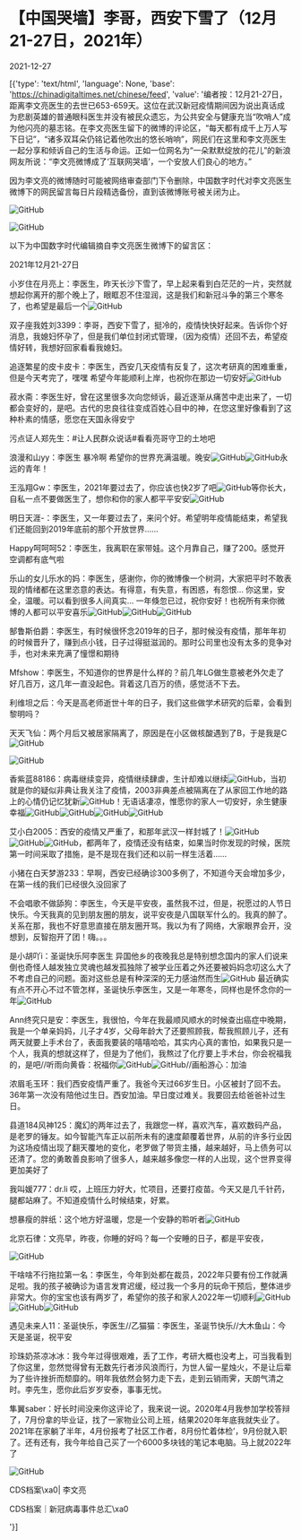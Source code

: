 # 【中国哭墙】李哥，西安下雪了（12月21-27日，2021年）

2021-12-27

[{'type': 'text/html', 'language': None, 'base': 'https://chinadigitaltimes.net/chinese/feed', 'value': '编者按：12月21-27日，距离李文亮医生的去世已653-659天。这位在武汉新冠疫情期间因为说出真话成为悲剧英雄的普通眼科医生并没有被民众遗忘，为公共安全与健康充当“吹哨人”成为他闪亮的墓志铭。在李文亮医生留下的微博的评论区，“每天都有成千上万人写下日记”，“诸多双耳朵仍铭记着他吹出的悠长哨响”，网民们在这里和李文亮医生一起分享和倾诉自己的生活与命运。正如一位网名为“一朵默默绽放的花儿”的新浪网友所说：“李文亮微博成了‘互联网哭墙’，一个安放人们良心的地方。”

因为李文亮的微博随时可能被网络审查部门下令删除，中国数字时代对李文亮医生微博下的网民留言每日片段精选备份，直到该微博账号被关闭为止。

![GitHub](https://chinadigitaltimes.net/chinese/files/2020/03/Screenshot-2020-03-13-10.48.21.png)

![GitHub](https://chinadigitaltimes.net/chinese/files/2020/03/Screenshot-2020-03-15-11.01.33.png)

以下为中国数字时代编辑摘自李文亮医生微博下的留言区：

2021年12月21-27日

小岁住在月亮上：李医生，昨天长沙下雪了，早上起来看到白茫茫的一片，突然就想起你离开的那个晚上了，眼眶忍不住湿润，这是我们和新冠斗争的第三个寒冬了，也希望是最后一个![GitHub](https://chinadigitaltimes.net/chinese/files/2021/12/post-675092-61c8ef19aeaeb.png)

双子座我姓刘3399：李哥，西安下雪了，挺冷的，疫情快快好起来。告诉你个好消息，我媳妇怀孕了，但是我们单位封闭式管理，（因为疫情）还回不去，希望疫情好转，我想好回家看看我媳妇。

追逐繁星的皮卡皮卡：李医生，西安几天疫情有反复了，这次考研真的困难重重，但是今天考完了，嘿嘿 希望今年能顺利上岸，也祝你在那边一切安好![GitHub](https://chinadigitaltimes.net/chinese/files/2021/12/post-675092-61c8ef19b5cf8.png)

菽水斋：李医生好，曾在这里很多次向您倾诉，最近逐渐从痛苦中走出来了，一切都会变好的，是吧。古代的忠良往往变成百姓心目中的神，在您这里好像看到了这种朴素的情感，愿您在天国永得安宁

污点证人郑先生：#让人民群众说话#看看亮哥守卫的土地吧

浪漫和山yy：李医生 暴冷啊 希望你的世界充满温暖。晚安![GitHub](https://s.w.org/images/core/emoji/13.1.0/72x72/1f4a4.png)![GitHub](https://s.w.org/images/core/emoji/13.1.0/72x72/1f4a4.png)永远的青年！

王泓翔Gw：李医生，2021年要过去了，你应该也快2岁了吧![GitHub](https://chinadigitaltimes.net/chinese/files/2021/12/post-675092-61c8ef19bdbc7.png)等你长大，自私一点不要做医生了，想你和你的家人都平平安安![GitHub](https://chinadigitaltimes.net/chinese/files/2021/12/post-675092-61c8ef19bdbc7.png)

明日天涯-：李医生，又一年要过去了，来问个好。希望明年疫情能结束，希望我们还能回到2019年底前的那个开放世界……

Happy呵呵呵52：李医生，我离职在家带娃。这个月靠自己，赚了200。感觉开空调都有底气啦

乐山的女儿乐水的妈：李医生，感谢你，你的微博像一个树洞，大家把平时不敢表现的情绪都在这里恣意的表达。有得意，有失意，有困惑，有怨恨… 你这里，安全，温暖。可以看到很多人间真实… 一年倏忽已过，祝你安好！也祝所有来你微博的人都可以平安喜乐![GitHub](https://chinadigitaltimes.net/chinese/files/2021/12/post-675092-61c8ef19cd317.png)![GitHub](https://chinadigitaltimes.net/chinese/files/2021/12/post-675092-61c8ef19cd317.png)![GitHub](https://chinadigitaltimes.net/chinese/files/2021/12/post-675092-61c8ef19cd317.png)

郜鲁斯伯爵：李医生，有时候很怀念2019年的日子，那时候没有疫情，那年年初的时候晋升了，赚到点小钱，日子过得挺滋润的。那时公司里也没有太多的竞争对手，也对未来充满了憧憬和期待

Mfshow：李医生，不知道你的世界是什么样的？前几年LG做生意被老外欠走了好几百万，这几年一直没起色。背着这几百万的债，感觉活不下去。

利维坦之后：今天是高老师逝世十年的日子，我们这些做学术研究的后辈，会看到黎明吗？

天天飞仙：两个月后又被居家隔离了，原因是在小区做核酸遇到了B，于是我是C![GitHub](https://chinadigitaltimes.net/chinese/files/2021/12/post-675092-61c901cf455a4.png)

![GitHub](https://chinadigitaltimes.net/chinese/files/2021/12/image-1640563124656.png)

香紫蓝88186：病毒继续变异，疫情继续肆虐，生计却难以继续![GitHub](https://chinadigitaltimes.net/chinese/files/2021/12/post-675092-61c8ef19aeaeb.png)，当初就是你的疑似非典让我关注了疫情，2003非典差点被隔离在了从家回工作地的路上的心情仍记忆犹新![GitHub](https://chinadigitaltimes.net/chinese/files/2021/12/post-675092-61c8ef19aeaeb.png)！无语话凄凉，惟愿你的家人一切安好，余生健康幸福![GitHub](https://chinadigitaltimes.net/chinese/files/2021/12/post-675092-61c8ef1a0bb74.png)![GitHub](https://chinadigitaltimes.net/chinese/files/2021/12/post-675092-61c8ef1a0bb74.png)![GitHub](https://chinadigitaltimes.net/chinese/files/2021/12/post-675092-61c8ef1a0bb74.png)![GitHub](https://chinadigitaltimes.net/chinese/files/2021/12/post-675092-61c8ef1a0bb74.png)

艾小白2005：西安的疫情又严重了，和那年武汉一样封城了！![GitHub](https://chinadigitaltimes.net/chinese/files/2021/12/post-675092-61c8ef1997d8e.png)![GitHub](https://chinadigitaltimes.net/chinese/files/2021/12/post-675092-61c8ef1997d8e.png)![GitHub](https://chinadigitaltimes.net/chinese/files/2021/12/post-675092-61c8ef1997d8e.png)，都两年了，疫情还没有结束，如果当时你发现的时候，医院第一时间采取了措施，是不是现在我们还和以前一样生活着……

小猪在白天梦游233：早啊，西安已经确诊300多例了，不知道今天会增加多少，在第一线的我们已经很久没回家了

不会唱歌不做舔狗：李医生，今天是平安夜，虽然我不过，但是，祝愿过的人节日快乐。今天我真的见到朋友圈的朋友，说平安夜是八国联军什么的。我真的醉了。关系在那，我也不好意思直接在朋友圈开骂。我以为有了网络，大家眼界会开，没想到，反智抱开了团！嗨。。。

是小胡吖i：圣诞快乐阿李医生 异国他乡的夜晚我总是特别想念国内的家人们说来倒也奇怪人越发独立灵魂也越发孤独除了被学业压着之外还要被妈妈念叨这么大了不考虑自己的问题。面对这些总是有种深深的无力感油然而生![GitHub](https://chinadigitaltimes.net/chinese/files/2021/12/post-675092-61c90c0468124.png) 最近确实有点不开心不过不管怎样，圣诞快乐李医生，又是一年寒冬，同样也是怀念你的一年![GitHub](https://chinadigitaltimes.net/chinese/files/2021/12/post-675092-61c90c04778e2.png)

Ann终究只是安：李医生，我很怕，今年在我最顺风顺水的时候查出癌症中晚期，我是一个单亲妈妈，儿子才4岁，父母年龄大了还要照顾我，帮我照顾儿子，还有两天就要上手术台了，表面我要装的嘻嘻哈哈，其实内心真的害怕，如果我只是一个人，我真的想就这样了，但是为了他们，我熬过了化疗要上手术台，你会祝福我的，是吧//听雨向黄昏：祝福你![GitHub](https://chinadigitaltimes.net/chinese/files/2021/12/post-675092-61c90c04778e2.png)![GitHub](https://chinadigitaltimes.net/chinese/files/2021/12/post-675092-61c90c04778e2.png)//画船游心：加油

浓眉毛玉环：我们西安疫情严重了。我爸今天过66岁生日。小区被封了回不去。36年第一次没有陪他过生日。西安加油。早日度过难关。我要回去给爸爸补过生日。

县道184风神125：魔幻的两年过去了，我跟您一样，喜欢汽车，喜欢数码产品，是老罗的锤友。如今智能汽车正以前所未有的速度颠覆着世界，从前的许多行业因为这场疫情出现了翻天覆地的变化，老罗做了带货主播，越来越好，马上债务可以还清了。您的勇敢善良影响了很多人，越来越多像您一样的人出现，这个世界变得更加美好了

我叫媛777：dr.li 哎，上班压力好大，忙项目，还要打疫苗。今天又是几千针药，腿都站麻了。不知道疫情什么时候结束，好累。

想暴瘦的胖纸：这个地方好温暖，您是一个安静的聆听者![GitHub](https://chinadigitaltimes.net/chinese/files/2021/12/post-675092-61c90c04778e2.png)

北京石律：文亮早，昨夜，你睡的好吗？每一个安睡的日子，都是平安夜，

![GitHub](https://chinadigitaltimes.net/chinese/files/2021/12/image-1640565731412.png)

干啥啥不行拖拉第一名：李医生，今年到处都在裁员，2022年只要有份工作就满足啦。我的孩子被确诊为语言发育迟缓，经过我一个多月的玩命干预后，整体进步非常大。你的宝宝也该有两岁了，希望你的孩子和家人2022年一切顺利![GitHub](https://chinadigitaltimes.net/chinese/files/2021/12/post-675092-61c8ef1a0bb74.png)![GitHub](https://chinadigitaltimes.net/chinese/files/2021/12/post-675092-61c8ef1a0bb74.png)![GitHub](https://chinadigitaltimes.net/chinese/files/2021/12/post-675092-61c8ef1a0bb74.png)

遇见未来人11：圣诞快乐，李医生//乙猫猫：李医生，圣诞节快乐//大木鱼山：今天是圣诞，祝平安

珍珠奶茶凉冰冰：我今年过得很艰难，丢了工作，考研大概也没考上，可当我看到了你这里，忽然觉得曾有无数先行者涉风浪而行，为世人留一星烛火，不是让后辈为了些许挫折而颓靡的。明年我依然会努力走下去，走到云销雨霁，天朗气清之时。李先生，愿你此后岁岁安泰，事事无忧。

隼翼saber：好长时间没来你这评论了，我来说一说。2020年4月我参加学校答辩了，7月份拿的毕业证，找了一家物业公司上班，结果2020年年底我就失业了。2021年在家躺了半年，4月份报考了社区工作者，8月份忙着体检&#8217;，9月份就入职了。还有还有，我今年给自己买了一个6000多块钱的笔记本电脑。马上就2022年了



![GitHub](https://chinadigitaltimes.net/chinese/files/2020/03/37-150x150.jpg)

CDS档案\xa0| 李文亮

CDS档案｜新冠病毒事件总汇\xa0

'}]